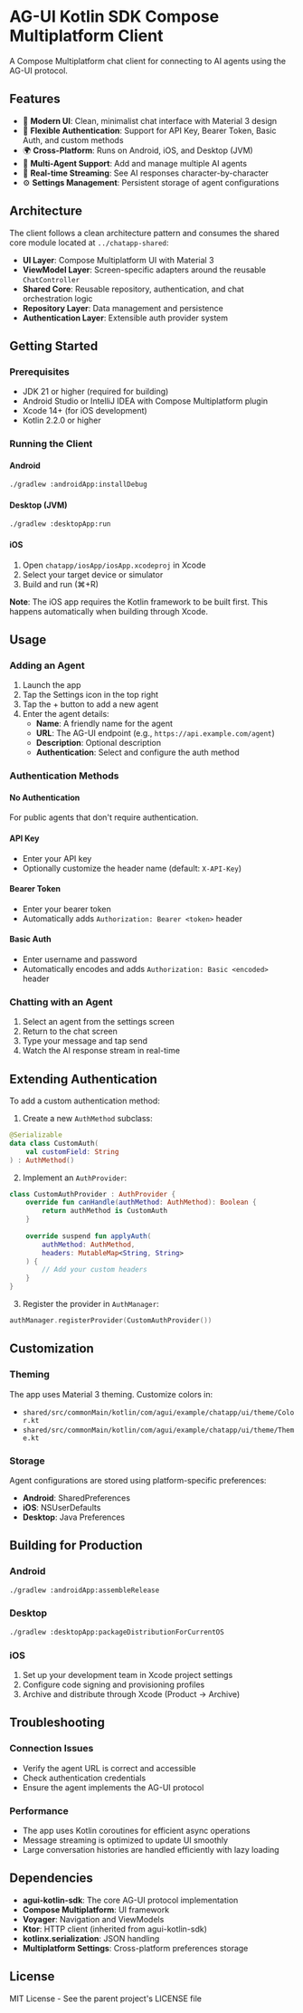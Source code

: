 # AG-UI Kotlin SDK Compose Multiplatform Client

A Compose Multiplatform chat client for connecting to AI agents using the AG-UI protocol.

## Features

- 🎨 **Modern UI**: Clean, minimalist chat interface with Material 3 design
- 🔐 **Flexible Authentication**: Support for API Key, Bearer Token, Basic Auth, and custom methods
- 🌍 **Cross-Platform**: Runs on Android, iOS, and Desktop (JVM)
- 🤖 **Multi-Agent Support**: Add and manage multiple AI agents
- 💬 **Real-time Streaming**: See AI responses character-by-character
- ⚙️ **Settings Management**: Persistent storage of agent configurations

## Architecture

The client follows a clean architecture pattern and consumes the shared core module located at `../chatapp-shared`:

- **UI Layer**: Compose Multiplatform UI with Material 3
- **ViewModel Layer**: Screen-specific adapters around the reusable `ChatController`
- **Shared Core**: Reusable repository, authentication, and chat orchestration logic
- **Repository Layer**: Data management and persistence
- **Authentication Layer**: Extensible auth provider system

## Getting Started

### Prerequisites

- JDK 21 or higher (required for building)
- Android Studio or IntelliJ IDEA with Compose Multiplatform plugin
- Xcode 14+ (for iOS development)
- Kotlin 2.2.0 or higher

### Running the Client

#### Android
```bash
./gradlew :androidApp:installDebug
```

#### Desktop (JVM)
```bash
./gradlew :desktopApp:run
```

#### iOS
1. Open `chatapp/iosApp/iosApp.xcodeproj` in Xcode
2. Select your target device or simulator
3. Build and run (⌘+R)

**Note**: The iOS app requires the Kotlin framework to be built first. This happens automatically when building through Xcode.

## Usage

### Adding an Agent

1. Launch the app
2. Tap the Settings icon in the top right
3. Tap the + button to add a new agent
4. Enter the agent details:
   - **Name**: A friendly name for the agent
   - **URL**: The AG-UI endpoint (e.g., `https://api.example.com/agent`)
   - **Description**: Optional description
   - **Authentication**: Select and configure the auth method

### Authentication Methods

#### No Authentication
For public agents that don't require authentication.

#### API Key
- Enter your API key
- Optionally customize the header name (default: `X-API-Key`)

#### Bearer Token
- Enter your bearer token
- Automatically adds `Authorization: Bearer <token>` header

#### Basic Auth
- Enter username and password
- Automatically encodes and adds `Authorization: Basic <encoded>` header

### Chatting with an Agent

1. Select an agent from the settings screen
2. Return to the chat screen
3. Type your message and tap send
4. Watch the AI response stream in real-time

## Extending Authentication

To add a custom authentication method:

1. Create a new `AuthMethod` subclass:
```kotlin
@Serializable
data class CustomAuth(
    val customField: String
) : AuthMethod()
```

2. Implement an `AuthProvider`:
```kotlin
class CustomAuthProvider : AuthProvider {
    override fun canHandle(authMethod: AuthMethod): Boolean {
        return authMethod is CustomAuth
    }
    
    override suspend fun applyAuth(
        authMethod: AuthMethod, 
        headers: MutableMap<String, String>
    ) {
        // Add your custom headers
    }
}
```

3. Register the provider in `AuthManager`:
```kotlin
authManager.registerProvider(CustomAuthProvider())
```

## Customization

### Theming
The app uses Material 3 theming. Customize colors in:
- `shared/src/commonMain/kotlin/com/agui/example/chatapp/ui/theme/Color.kt`
- `shared/src/commonMain/kotlin/com/agui/example/chatapp/ui/theme/Theme.kt`

### Storage
Agent configurations are stored using platform-specific preferences:
- **Android**: SharedPreferences
- **iOS**: NSUserDefaults
- **Desktop**: Java Preferences

## Building for Production

### Android
```bash
./gradlew :androidApp:assembleRelease
```

### Desktop
```bash
./gradlew :desktopApp:packageDistributionForCurrentOS
```

### iOS
1. Set up your development team in Xcode project settings
2. Configure code signing and provisioning profiles
3. Archive and distribute through Xcode (Product → Archive)

## Troubleshooting

### Connection Issues
- Verify the agent URL is correct and accessible
- Check authentication credentials
- Ensure the agent implements the AG-UI protocol

### Performance
- The app uses Kotlin coroutines for efficient async operations
- Message streaming is optimized to update UI smoothly
- Large conversation histories are handled efficiently with lazy loading

## Dependencies

- **agui-kotlin-sdk**: The core AG-UI protocol implementation
- **Compose Multiplatform**: UI framework
- **Voyager**: Navigation and ViewModels
- **Ktor**: HTTP client (inherited from agui-kotlin-sdk)
- **kotlinx.serialization**: JSON handling
- **Multiplatform Settings**: Cross-platform preferences storage

## License

MIT License - See the parent project's LICENSE file
